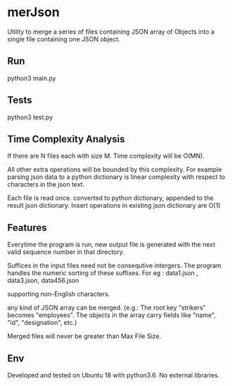 # merJson

Utility to merge a series of files containing JSON array of Objects
into a single file containing one JSON object.

## Run
python3 main.py

## Tests
python3 test.py

## Time Complexity Analysis 

If there are N files each with size M. 
Time complexity  will be O(MN).

All other extra operations will be bounded by this complexity.
For example parsing json data to a python dictionary is linear complexity with respect to characters in the json text.

Each file is read once. converted to python dictionary, appended to the result json dictionary.
Insert operations in existing json dictionary are O(1)



## Features

Everytime the program is run, new output file is generated with the next valid sequence number in that directory.

Suffices in the input files need not be consequtive intergers. The program handles the numeric sorting of these suffixes.
For eg : data1.json , data3.json, data456.json

supporting non-English characters.

any kind of JSON array can
be merged. (e.g.: The root key "strikers" becomes "employees". The objects
in the array carry fields like "name", "id", "designation", etc.)

Merged files will never be greater than Max File Size.

## Env
Developed and tested on Ubuntu 18 with python3.6. 
No external libraries.
